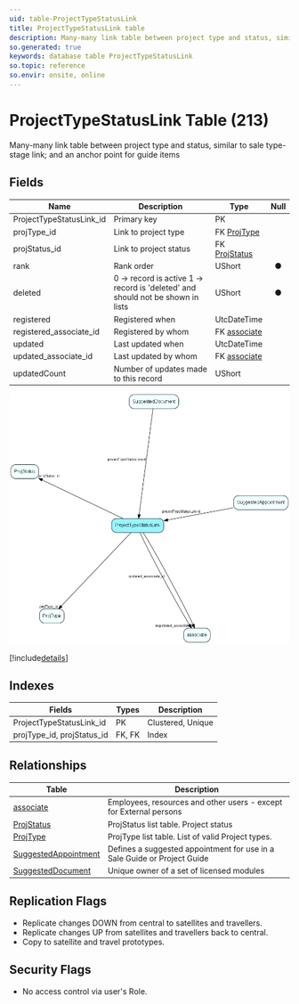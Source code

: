 ```yaml
---
uid: table-ProjectTypeStatusLink
title: ProjectTypeStatusLink table
description: Many-many link table between project type and status, similar to sale type-stage link; and an anchor point for guide items
so.generated: true
keywords: database table ProjectTypeStatusLink
so.topic: reference
so.envir: onsite, online
---
```


# ProjectTypeStatusLink Table (213)

Many-many link table between project type and status, similar to sale type-stage link; and an anchor point for guide items

## Fields

| Name | Description | Type | Null |
|------|-------------|------|:----:|
|ProjectTypeStatusLink\_id|Primary key|PK| |
|projType\_id|Link to project type|FK [ProjType](projtype.md)| |
|projStatus\_id|Link to project status|FK [ProjStatus](projstatus.md)| |
|rank|Rank order |UShort|&#x25CF;|
|deleted|0 -&gt; record is active 1 -&gt; record is &apos;deleted&apos; and should not be shown in lists|UShort|&#x25CF;|
|registered|Registered when|UtcDateTime| |
|registered\_associate\_id|Registered by whom|FK [associate](associate.md)| |
|updated|Last updated when|UtcDateTime| |
|updated\_associate\_id|Last updated by whom|FK [associate](associate.md)| |
|updatedCount|Number of updates made to this record|UShort| |


![ProjectTypeStatusLink table relationship diagram](./media/ProjectTypeStatusLink.png)

[!include[details](./includes/projecttypestatuslink.md)]

## Indexes

| Fields | Types | Description |
|--------|-------|-------------|
|ProjectTypeStatusLink\_id |PK |Clustered, Unique |
|projType\_id, projStatus\_id |FK, FK |Index |

## Relationships

| Table|  Description |
|------|-------------|
|[associate](associate.md)  |Employees, resources and other users - except for External persons |
|[ProjStatus](projstatus.md)  |ProjStatus list table. Project status |
|[ProjType](projtype.md)  |ProjType list table. List of valid Project types. |
|[SuggestedAppointment](suggestedappointment.md)  |Defines a suggested appointment for use in a Sale Guide or Project Guide |
|[SuggestedDocument](suggesteddocument.md)  |Unique owner of a set of licensed modules |


## Replication Flags

* Replicate changes DOWN from central to satellites and travellers.
* Replicate changes UP from satellites and travellers back to central.
* Copy to satellite and travel prototypes.

## Security Flags

* No access control via user's Role.

